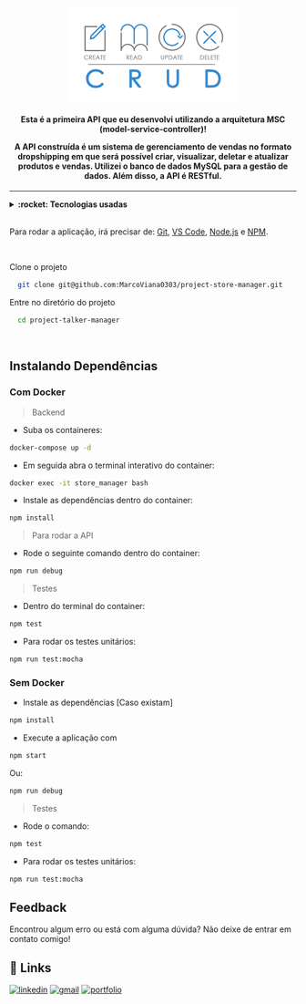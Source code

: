 <h4 align="center">
  <br /><br />
  <img alt="CRUD" src="./crud.png" />
  <br /><br />
  Esta é a primeira API que eu desenvolvi utilizando a arquitetura MSC (model-service-controller)!

A API construída é um sistema de gerenciamento de vendas no formato dropshipping em que será possível criar, visualizar, deletar e atualizar produtos e vendas. Utilizei o banco de dados MySQL para a gestão de dados. Além disso, a API é RESTful.
</h4>

<hr />

<details>
  <summary><strong>:rocket: Tecnologias usadas</strong></summary>
  <br />
  
-  MySQL
-  MySQL Workbench
-  Express
-  TDD usando Mocha, Chai, Sinon.
-  Docker
-  ESLint
-  Git
-  VS Code
  
  </details>
  
  <br />

  Para rodar a aplicação, irá precisar de: [Git](https://git-scm.com), [VS Code](https://code.visualstudio.com/), [Node.js](https://nodejs.org/) e [NPM](https://www.npmjs.com/).

<br />

Clone o projeto

```bash
  git clone git@github.com:MarcoViana0303/project-store-manager.git
```

Entre no diretório do projeto

```bash
  cd project-talker-manager
```

<br /> 

## Instalando Dependências
### Com Docker
> Backend

* Suba os containeres: 
```bash
docker-compose up -d
``` 

* Em seguida abra o terminal interativo do container: 
```bash
docker exec -it store_manager bash
``` 

* Instale as dependências dentro do container: 
```bash
npm install
```
> Para rodar a API 

* Rode o seguinte comando dentro do container: 
```bash
npm run debug
```
> Testes

* Dentro do terminal do container:
```bash
npm test
``` 
* Para rodar os testes unitários: 
```bash
npm run test:mocha
```

### Sem Docker

* Instale as dependências [Caso existam]
```bash
npm install
``` 

* Execute a aplicação com 
```bash
npm start
```

Ou: 

```bash
npm run debug
```

> Testes

* Rode o comando:
```bash
npm test
``` 

* Para rodar os testes unitários:
```bash
npm run test:mocha
```

## Feedback

Encontrou algum erro ou está com alguma dúvida? Não deixe de entrar em contato comigo!


## 🔗 Links
[![linkedin](https://img.shields.io/badge/linkedin-0A66C2?style=for-the-badge&logo=linkedin&logoColor=white)](https://www.linkedin.com/in/marco-viana2022/)
[![gmail](https://img.shields.io/badge/Gmail-D14836?style=for-the-badge&logo=gmail&logoColor=white)](https://marcoviana.dev@gmail.com/)
[![portfolio](https://img.shields.io/badge/my_portfolio-000?style=for-the-badge&logo=ko-fi&logoColor=white)](https://marcoviana-dev.vercel.app/)

